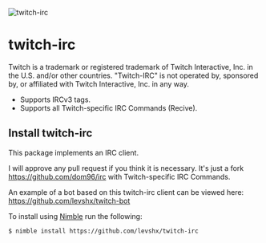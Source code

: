 ![twitch-irc](https://socialify.git.ci/levshx/twitch-irc/image?description=1&font=Inter&forks=1&issues=1&logo=http%3A%2F%2Fi.imgur.com%2F7PMEvN5.png&owner=1&pattern=Circuit%20Board&pulls=1&stargazers=1&theme=Light)

# twitch-irc


Twitch is a trademark or registered trademark of Twitch Interactive, Inc. in the U.S. and/or other countries. "Twitch-IRC" is not operated by, sponsored by, or affiliated with Twitch Interactive, Inc. in any way.

- Supports IRCv3 tags.
- Supports all Twitch-specific IRC Commands (Recive).

## Install twitch-irc

This package implements an IRC client. 

I will approve any pull request if you think it is necessary. It's just a fork https://github.com/dom96/irc with Twitch-specific IRC Commands.

An example of a bot based on this twitch-irc client can be viewed here: https://github.com/levshx/twitch-bot

To install using [Nimble](https://github.com/nim-lang/nimble) run the following:

```
$ nimble install https://github.com/levshx/twitch-irc
```
